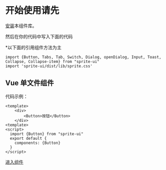 # 开始使用请先

[安装](#/doc/install)本组件库。

然后在你的代码中写入下面的代码

*以下面的引用组件方法为主
```$xslt
import {Button, Tabs, Tab, Switch, Dialog, openDialog, Input, Toast, Collapse, Collapse-item} from "sprite-ui"
import 'sprite-ui/dist/lib/sprite.css'
```

## Vue 单文件组件

代码示例：
```$xslt
<template>
    <div>
        <Button>按钮</Button>
    </div>
<template>
<script>
  import {Button} from "sprite-ui"
  export default {
    components: {Button}
  }
</script>
```

[进入组件](#/doc/switch)



 
 